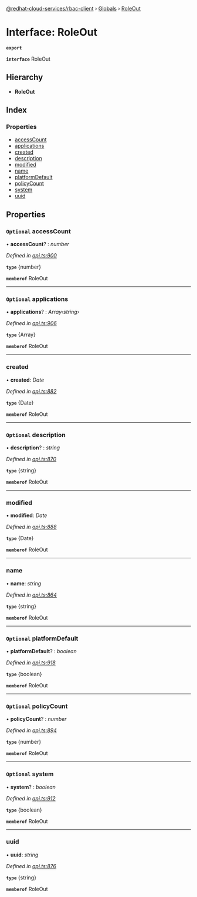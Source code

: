 [@redhat-cloud-services/rbac-client](../README.md) › [Globals](../globals.md) › [RoleOut](roleout.md)

# Interface: RoleOut

**`export`** 

**`interface`** RoleOut

## Hierarchy

* **RoleOut**

## Index

### Properties

* [accessCount](roleout.md#optional-accesscount)
* [applications](roleout.md#optional-applications)
* [created](roleout.md#created)
* [description](roleout.md#optional-description)
* [modified](roleout.md#modified)
* [name](roleout.md#name)
* [platformDefault](roleout.md#optional-platformdefault)
* [policyCount](roleout.md#optional-policycount)
* [system](roleout.md#optional-system)
* [uuid](roleout.md#uuid)

## Properties

### `Optional` accessCount

• **accessCount**? : *number*

*Defined in [api.ts:900](https://github.com/RedHatInsights/javascript-clients/blob/master/packages/rbac/api.ts#L900)*

**`type`** {number}

**`memberof`** RoleOut

___

### `Optional` applications

• **applications**? : *Array‹string›*

*Defined in [api.ts:906](https://github.com/RedHatInsights/javascript-clients/blob/master/packages/rbac/api.ts#L906)*

**`type`** {Array<string>}

**`memberof`** RoleOut

___

###  created

• **created**: *Date*

*Defined in [api.ts:882](https://github.com/RedHatInsights/javascript-clients/blob/master/packages/rbac/api.ts#L882)*

**`type`** {Date}

**`memberof`** RoleOut

___

### `Optional` description

• **description**? : *string*

*Defined in [api.ts:870](https://github.com/RedHatInsights/javascript-clients/blob/master/packages/rbac/api.ts#L870)*

**`type`** {string}

**`memberof`** RoleOut

___

###  modified

• **modified**: *Date*

*Defined in [api.ts:888](https://github.com/RedHatInsights/javascript-clients/blob/master/packages/rbac/api.ts#L888)*

**`type`** {Date}

**`memberof`** RoleOut

___

###  name

• **name**: *string*

*Defined in [api.ts:864](https://github.com/RedHatInsights/javascript-clients/blob/master/packages/rbac/api.ts#L864)*

**`type`** {string}

**`memberof`** RoleOut

___

### `Optional` platformDefault

• **platformDefault**? : *boolean*

*Defined in [api.ts:918](https://github.com/RedHatInsights/javascript-clients/blob/master/packages/rbac/api.ts#L918)*

**`type`** {boolean}

**`memberof`** RoleOut

___

### `Optional` policyCount

• **policyCount**? : *number*

*Defined in [api.ts:894](https://github.com/RedHatInsights/javascript-clients/blob/master/packages/rbac/api.ts#L894)*

**`type`** {number}

**`memberof`** RoleOut

___

### `Optional` system

• **system**? : *boolean*

*Defined in [api.ts:912](https://github.com/RedHatInsights/javascript-clients/blob/master/packages/rbac/api.ts#L912)*

**`type`** {boolean}

**`memberof`** RoleOut

___

###  uuid

• **uuid**: *string*

*Defined in [api.ts:876](https://github.com/RedHatInsights/javascript-clients/blob/master/packages/rbac/api.ts#L876)*

**`type`** {string}

**`memberof`** RoleOut
